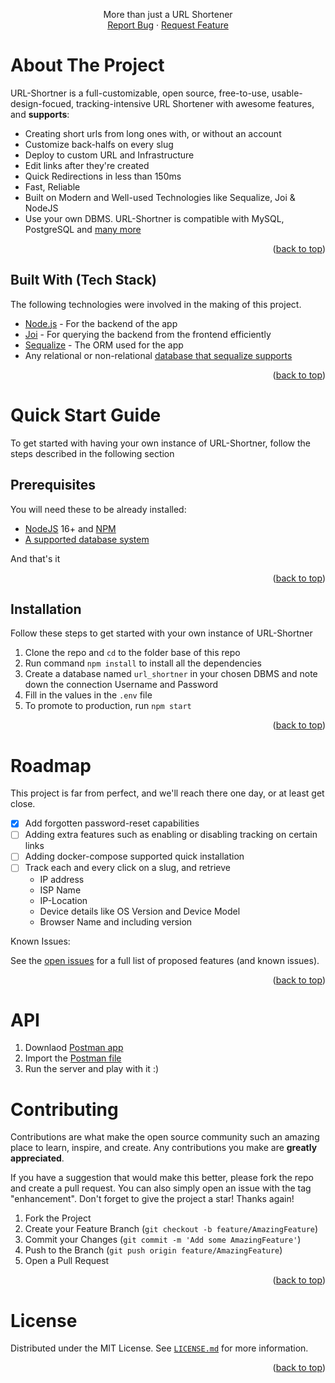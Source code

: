 <div id="top"></div>

<!-- PROJECT Intro -->

<p align="center">
    More than just a URL Shortener
    <br />
    <a href="https://github.com/9init/URL-Shortner/issues">Report Bug</a>
    ·
    <a href="https://github.com/9init/URL-Shortner/issues">Request Feature</a>
  </p>
</div>

<!-- ABOUT THE PROJECT -->

# About The Project

URL-Shortner is a full-customizable, open source, free-to-use, usable-design-focued, tracking-intensive URL Shortener with awesome features, and **supports**:

- Creating short urls from long ones with, or without an account
- Customize back-halfs on every slug
- Deploy to custom  URL and Infrastructure
- Edit links after they're created
- Quick Redirections in less than 150ms
- Fast, Reliable
- Built on Modern and Well-used Technologies like Sequalize, Joi & NodeJS
- Use your own DBMS. URL-Shortner is compatible with MySQL, PostgreSQL and [many more](https://sequelize.org/)


<p align="right">(<a href="#top">back to top</a>)</p>

##  Built With (Tech Stack)

The following technologies were involved in the making of this project.

- [Node.js](https://nodejs.org/) - For the backend of the app
- [Joi](https://joi.dev/) - For querying the backend from the frontend efficiently
- [Sequalize](https://sequelize.org/) - The ORM used for the app
- Any relational or non-relational [database that sequalize supports](https://sequelize.org/)

<p align="right">(<a href="#top">back to top</a>)</p>

<!-- GETTING STARTED -->

# Quick Start Guide

To get started with having your own instance of URL-Shortner, follow the steps described in the following section

## Prerequisites

You will need these to be already installed:

- [NodeJS](https://nodejs.org/) 16+ and [NPM](https://npmjs.com/)
- [A supported database system](https://sequelize.org/)

And that's it

<p align="right">(<a href="#top">back to top</a>)</p>

## Installation

Follow these steps to get started with your own instance of URL-Shortner

1. Clone the repo and `cd` to the folder base of this repo
2. Run command `npm install` to install all the dependencies
3. Create a database named `url_shortner` in your chosen DBMS and note down the connection Username and Password
4. Fill in the values in the `.env` file
5. To promote to production, run `npm start`

<p align="right">(<a href="#top">back to top</a>)</p>

# Roadmap

This project is far from perfect, and we'll reach there one day, or at least get close.

- [x] Add forgotten password-reset capabilities
- [ ] Adding extra features such as enabling or disabling tracking on certain links
- [ ] Adding docker-compose supported quick installation
- [ ] Track each and every click on a slug, and retrieve
  - IP address
  - ISP Name
  - IP-Location
  - Device details like OS Version and Device Model
  - Browser Name and including version


Known Issues:

See the [open issues](https://github.com/9init/URL-Shortner/issues) for a full list of proposed features (and known issues).

<p align="right">(<a href="#top">back to top</a>)</p>

# API
1. Downlaod [Postman app](https://www.postman.com/)
2. Import the [Postman file](postman/api_url_shorten.json)
3. Run the server and play with it :)
</div>

<!-- CONTRIBUTING -->

# Contributing

Contributions are what make the open source community such an amazing place to learn, inspire, and create. Any contributions you make are **greatly appreciated**.

If you have a suggestion that would make this better, please fork the repo and create a pull request. You can also simply open an issue with the tag "enhancement".
Don't forget to give the project a star! Thanks again!

1. Fork the Project
2. Create your Feature Branch (`git checkout -b feature/AmazingFeature`)
3. Commit your Changes (`git commit -m 'Add some AmazingFeature'`)
4. Push to the Branch (`git push origin feature/AmazingFeature`)
5. Open a Pull Request

<p align="right">(<a href="#top">back to top</a>)</p>

<!-- LICENSE -->

# License

Distributed under the MIT License. See [`LICENSE.md`](LICENSE.md) for more information.

<p align="right">(<a href="#top">back to top</a>)</p>